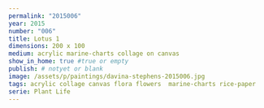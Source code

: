 ```yaml
---
permalink: "2015006"
year: 2015
number: "006"
title: Lotus 1
dimensions: 200 x 100
medium: acrylic marine-charts collage on canvas
show_in_home: true #true or empty
publish: # notyet or blank
image: /assets/p/paintings/davina-stephens-2015006.jpg
tags: acrylic collage canvas flora flowers  marine-charts rice-paper
serie: Plant Life
---
```

